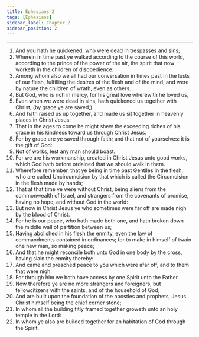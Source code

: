 ```yaml
---
title: Ephesians 2
tags: [Ephesians]
sidebar_label: Chapter 2
sidebar_position: 2
---
```


---
1. And you hath he quickened, who were dead in trespasses and sins;
2. Wherein in time past ye walked according to the course of this world, according to the prince of the power of the air, the spirit that now worketh in the children of disobedience:
3. Among whom also we all had our conversation in times past in the lusts of our flesh, fulfilling the desires of the flesh and of the mind; and were by nature the children of wrath, even as others.
4. But God, who is rich in mercy, for his great love wherewith he loved us,
5. Even when we were dead in sins, hath quickened us together with Christ, (by grace ye are saved;)
6. And hath raised us up together, and made us sit together in heavenly places in Christ Jesus:
7. That in the ages to come he might shew the exceeding riches of his grace in his kindness toward us through Christ Jesus.
8. For by grace are ye saved through faith; and that not of yourselves: it is the gift of God:
9. Not of works, lest any man should boast.
10. For we are his workmanship, created in Christ Jesus unto good works, which God hath before ordained that we should walk in them.
11. Wherefore remember, that ye being in time past Gentiles in the flesh, who are called Uncircumcision by that which is called the Circumcision in the flesh made by hands;
12. That at that time ye were without Christ, being aliens from the commonwealth of Israel, and strangers from the covenants of promise, having no hope, and without God in the world:
13. But now in Christ Jesus ye who sometimes were far off are made nigh by the blood of Christ.
14. For he is our peace, who hath made both one, and hath broken down the middle wall of partition between us;
15. Having abolished in his flesh the enmity, even the law of commandments contained in ordinances; for to make in himself of twain one new man, so making peace;
16. And that he might reconcile both unto God in one body by the cross, having slain the enmity thereby:
17. And came and preached peace to you which were afar off, and to them that were nigh.
18. For through him we both have access by one Spirit unto the Father.
19. Now therefore ye are no more strangers and foreigners, but fellowcitizens with the saints, and of the household of God;
20. And are built upon the foundation of the apostles and prophets, Jesus Christ himself being the chief corner stone;
21. In whom all the building fitly framed together groweth unto an holy temple in the Lord:
22. In whom ye also are builded together for an habitation of God through the Spirit.